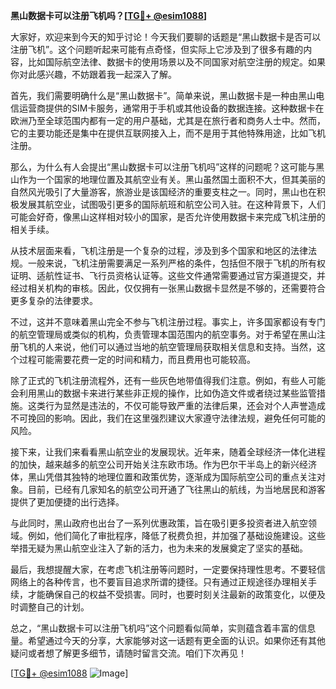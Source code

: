 **黑山数据卡可以注册飞机吗？[[TG💪+ @esim1088](https://t.me/s/esim1088)]**

大家好，欢迎来到今天的知乎讨论！今天我们要聊的话题是“黑山数据卡是否可以注册飞机”。这个问题听起来可能有点奇怪，但实际上它涉及到了很多有趣的内容，比如国际航空法律、数据卡的使用场景以及不同国家对航空注册的规定。如果你对此感兴趣，不妨跟着我一起深入了解。

首先，我们需要明确什么是“黑山数据卡”。简单来说，黑山数据卡是一种由黑山电信运营商提供的SIM卡服务，通常用于手机或其他设备的数据连接。这种数据卡在欧洲乃至全球范围内都有一定的用户基础，尤其是在旅行者和商务人士中。然而，它的主要功能还是集中在提供互联网接入上，而不是用于其他特殊用途，比如飞机注册。

那么，为什么有人会提出“黑山数据卡可以注册飞机吗”这样的问题呢？这可能与黑山作为一个国家的地理位置及其航空业有关。黑山虽然国土面积不大，但其美丽的自然风光吸引了大量游客，旅游业是该国经济的重要支柱之一。同时，黑山也在积极发展其航空业，试图吸引更多的国际航班和航空公司入驻。在这种背景下，人们可能会好奇，像黑山这样相对较小的国家，是否允许使用数据卡来完成飞机注册的相关手续。

从技术层面来看，飞机注册是一个复杂的过程，涉及到多个国家和地区的法律法规。一般来说，飞机注册需要满足一系列严格的条件，包括但不限于飞机的所有权证明、适航性证书、飞行员资格认证等。这些文件通常需要通过官方渠道提交，并经过相关机构的审核。因此，仅仅拥有一张黑山数据卡显然是不够的，还需要符合更多复杂的法律要求。

不过，这并不意味着黑山完全不参与飞机注册过程。事实上，许多国家都设有专门的航空管理局或类似的机构，负责管理本国范围内的航空事务。对于希望在黑山注册飞机的人来说，他们可以通过当地的航空管理局获取相关信息和支持。当然，这个过程可能需要花费一定的时间和精力，而且费用也可能较高。

除了正式的飞机注册流程外，还有一些灰色地带值得我们注意。例如，有些人可能会利用黑山的数据卡来进行某些非正规的操作，比如伪造文件或者绕过某些监管措施。这类行为显然是违法的，不仅可能导致严重的法律后果，还会对个人声誉造成不可挽回的影响。因此，我们在这里强烈建议大家遵守法律法规，避免任何可能的风险。

接下来，让我们来看看黑山航空业的发展现状。近年来，随着全球经济一体化进程的加快，越来越多的航空公司开始关注东欧市场。作为巴尔干半岛上的新兴经济体，黑山凭借其独特的地理位置和政策优势，逐渐成为国际航空公司的重点关注对象。目前，已经有几家知名的航空公司开通了飞往黑山的航线，为当地居民和游客提供了更加便捷的出行选择。

与此同时，黑山政府也出台了一系列优惠政策，旨在吸引更多投资者进入航空领域。例如，他们简化了审批程序，降低了税费负担，并加强了基础设施建设。这些举措无疑为黑山航空业注入了新的活力，也为未来的发展奠定了坚实的基础。

最后，我想提醒大家，在考虑飞机注册等问题时，一定要保持理性思考。不要轻信网络上的各种传言，也不要盲目追求所谓的捷径。只有通过正规途径办理相关手续，才能确保自己的权益不受损害。同时，也要时刻关注最新的政策变化，以便及时调整自己的计划。

总之，“黑山数据卡可以注册飞机吗”这个问题看似简单，实则蕴含着丰富的信息量。希望通过今天的分享，大家能够对这一话题有更全面的认识。如果你还有其他疑问或者想了解更多细节，请随时留言交流。咱们下次再见！

[[TG💪+ @esim1088](https://t.me/s/esim1088) ![Image](https://i.postimg.cc/4NQfJmqS/Snipaste-2025-05-13-00-14-12.png)]